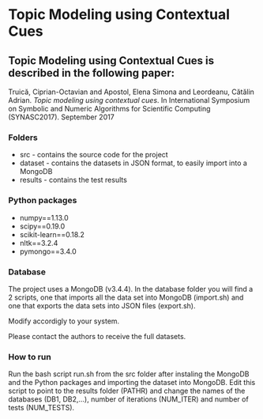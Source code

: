 # Topic Modeling using Contextual Cues
## Topic Modeling using Contextual Cues is described in the following paper:

Truică, Ciprian-Octavian and Apostol, Elena Simona and Leordeanu, Cătălin Adrian. *Topic modeling using contextual cues*. In International Symposium on Symbolic and Numeric Algorithms for Scientific Computing (SYNASC2017). September 2017

### Folders
* src - contains the source code for the project
* dataset - contains the datasets in JSON format, to easily import into a MongoDB
* results - contains the test results

### Python packages
* numpy==1.13.0
* scipy==0.19.0
* scikit-learn==0.18.2
* nltk==3.2.4
* pymongo==3.4.0

### Database
The project uses a MongoDB (v3.4.4). In the database folder you will find a 2 scripts, one that imports all the data set into MongoDB (import.sh) and one that exports the data sets into JSON files (export.sh).

Modify accordigly to your system.

Please contact the authors to receive the full datasets.

### How to run
Run the bash script run.sh from the src folder after instaling the MongoDB and the Python packages and importing the dataset into MongoDB. Edit this script to point to the results folder (PATHR) and change the names of the databases (DB1, DB2,...), number of iterations (NUM_ITER) and number of tests (NUM_TESTS).

